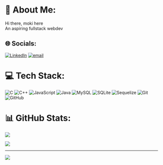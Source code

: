 # 💫 About Me:
Hi there, moki here<br>An aspiring fullstack webdev


## 🌐 Socials:
[![LinkedIn](https://img.shields.io/badge/LinkedIn-%230077B5.svg?logo=linkedin&logoColor=white)](https://linkedin.com/in/Mokshithc/) [![email](https://img.shields.io/badge/Email-D14836?logo=gmail&logoColor=white)](mailto:cmokshith27@gmail.com) 

# 💻 Tech Stack:
![C](https://img.shields.io/badge/c-%2300599C.svg?style=flat-square&logo=c&logoColor=white) ![C++](https://img.shields.io/badge/c++-%2300599C.svg?style=flat-square&logo=c%2B%2B&logoColor=white) ![JavaScript](https://img.shields.io/badge/javascript-%23323330.svg?style=flat-square&logo=javascript&logoColor=%23F7DF1E) ![Java](https://img.shields.io/badge/java-%23ED8B00.svg?style=flat-square&logo=openjdk&logoColor=white) ![MySQL](https://img.shields.io/badge/mysql-4479A1.svg?style=flat-square&logo=mysql&logoColor=white) ![SQLite](https://img.shields.io/badge/sqlite-%2307405e.svg?style=flat-square&logo=sqlite&logoColor=white) ![Sequelize](https://img.shields.io/badge/Sequelize-52B0E7?style=flat-square&logo=Sequelize&logoColor=white) ![Git](https://img.shields.io/badge/git-%23F05033.svg?style=flat-square&logo=git&logoColor=white) ![GitHub](https://img.shields.io/badge/github-%23121011.svg?style=flat-square&logo=github&logoColor=white)
# 📊 GitHub Stats:

[comment]:![](https://github-readme-stats.vercel.app/api?username=mokshithc&theme=merko&hide_border=true&include_all_commits=false&count_private=false)<br/>
![](https://nirzak-streak-stats.vercel.app/?user=mokshithc&theme=merko&hide_border=true)<br/>

![](https://github-readme-stats.vercel.app/api/top-langs/?username=mokshithc&theme=merko&hide_border=true&include_all_commits=false&count_private=false&layout=compact)

---
[![](https://visitcount.itsvg.in/api?id=mokshithc&icon=5&color=0)](https://visitcount.itsvg.in)

<!-- Proudly created with GPRM ( https://gprm.itsvg.in ) -->
